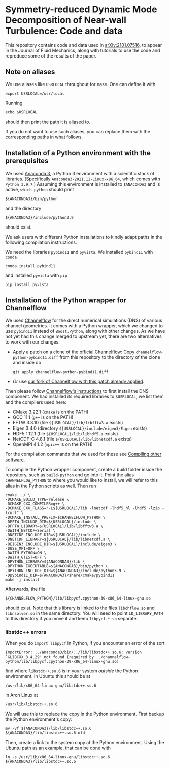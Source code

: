 # Symmetry-reduced Dynamic Mode Decomposition of Near-wall Turbulence: Code and data
This repository contains code and data used in 
[arXiv:2101.07516](https://arxiv.org/abs/2101.07516), to appear in the 
Journal of Fluid Mechanics, along with tutorials to use the code and reproduce 
some of the results of the paper.

## Note on aliases
We use aliases like `USRLOCAL` throughout for ease. One can define it with
```
export USRLOCAL=/usr/local
```
Running
```
echo $USRLOCAL
```
should then print the path it is aliased to.

If you do not want to use such aliases, you can replace them with the 
corresponding paths in what follows.

## Installation of a Python environment with the prerequisites
We used
[Anaconda 3](https://www.anaconda.com/products/individual),
a Python 3 environment with a scientific stack of libraries.
(Specifically `Anaconda3-2021.11-Linux-x86_64`, which comes with `Python 3.9.7`.)
Assuming this environment is installed to `$ANACONDA3` and is active, 
`which python` should print
```
${ANACONDA3}/bin/python
```
and the directory
```
${ANACONDA3}/include/python3.9
```
should exist. 

We ask users with different Python installations to kindly adapt paths
in the following compilation instructions.

We need the libraries `pybind11` and `pyvista`.
We installed `pybind11` with `conda`
```
conda install pybind11
```
and installed `pyvista` with `pip`
```
pip install pyvista
```

## Installation of the Python wrapper for Channelflow
We used [Channelflow](https://github.com/epfl-ecps/channelflow) for the
direct numerical simulations (DNS) of various channel geometries.
It comes with a Python wrapper, which we changed to use `pybind11`
instead of `Boost.Python`, along with other changes.
As we have not yet had this change merged to upstream yet, there are two
alternatives to work with our changes:

- Apply a patch on a clone of the [official Channelflow](https://github.com/epfl-ecps/channelflow): Copy 
  `channelflow-python-pybind11.diff` from this repository to the directory of the
  clone and inside do
  ```
  git apply channelflow-python-pybind11.diff
  ```
- *Or* use 
  [our fork of Channelflow with this patch already applied](https://github.com/gokhanyalniz/channelflow).

Then please follow [Channelflow's instructions](https://github.com/epfl-ecps/channelflow/blob/master/INSTALL.md) to first install the DNS component.
We had installed its required libraries to `$USRLOCAL`, we list them and
the compilers used here:
- CMake 3.22.1 (`cmake` is on the PATH)
- GCC 11.1 (`g++` is on the PATH)
- FFTW 3.3.10 (file `${USRLOCAL}/lib/libfftw3.a` exists)
- Eigen 3.4.0 (directory `${USRLOCAL}/include/eigen3/Eigen` exists)
- HDF5 1.12.1 (file `${USRLOCAL}/lib/libhdf5.a` exists)
- NetCDF-C 4.8.1 (file `${USRLOCAL}/lib/libnetcdf.a` exists)
- OpenMPI 4.1.2 (`mpic++` is on the PATH)

For the compilation commands that we used for these see [Compiling other software](compiling_other_software.md).

To compile the Python wrapper component, create a build folder inside the repository, such as `build-python` and go into it.
Point the alias `CHANNELFLOW_PYTHON` to where you would like to install, we 
will refer to this alias in the Python scripts as well.
Then run
```
cmake ../ \
-DCMAKE_BUILD_TYPE=release \
-DCMAKE_CXX_COMPILER=g++ \
-DCMAKE_CXX_FLAGS="-L${USRLOCAL}/lib -lnetcdf -lhdf5_hl -lhdf5 -lzip -lcurl" \
-DCMAKE_INSTALL_PREFIX=$CHANNELFLOW_PYTHON \
-DFFTW_INCLUDE_DIR=${USRLOCAL}/include \
-DFFTW_LIBRARY=${USRLOCAL}/lib/libfftw3.a \
-DWITH_NETCDF=Serial \
-DNETCDF_INCLUDE_DIR=${USRLOCAL}/include \
-DNETCDF_LIBRARY=${USRLOCAL}/lib/libnetcdf.a \
-DEIGEN3_INCLUDE_DIR=${USRLOCAL}/include/eigen3 \
-DUSE_MPI=OFF \
-DWITH_PYTHON=ON \
-DWITH_GTEST=OFF \
-DPYTHON_LIBRARY=${ANACONDA3}/lib \
-DPYTHON_EXECUTABLE=${ANACONDA3}/bin/python \
-DPYTHON_INCLUDE_DIR=${ANACONDA3}/include/python3.9 \
-Dpybind11_DIR=${ANACONDA3}/share/cmake/pybind11
make -j install
```
Afterwards, the file
```
${CHANNELFLOW_PYTHON}/lib/libpycf.cpython-39-x86_64-linux-gnu.so
```
should exist.
Note that this library is linked to the files 
`libchflow.so` and `libnsolver.so` in the same directory.
You will need to point `LD_LIBRARY_PATH` to this directory if 
you move it and keep `libpycf-*.so` separate.

### libstdc++ errors
When you do `import libpycf` in Python, if you encounter an error of the sort
```
ImportError: ../anaconda3/bin/../lib/libstdc++.so.6: version `GLIBCXX_3.4.29' not found (required by ../channelflow-python/lib/libpycf.cpython-39-x86_64-linux-gnu.so)
```
find where `libstdc++.so.6` is in your system _outside_ the Python environment.
In Ubuntu this should be at
```
/usr/lib/x86_64-linux-gnu/libstdc++.so.6
```
in Arch Linux at
```
/usr/lib/libstdc++.so.6
```
We will use this to replace the copy in the Python environment.
First backup the Python environment's copy:
```
mv -vf ${ANACONDA3}/lib/libstdc++.so.6 ${ANACONDA3}/lib/libstdc++.so.6.old
```
Then, create a link to the system copy at the Python environment.
Using the Ubuntu path as an example, that can be done with
```
ln -s /usr/lib/x86_64-linux-gnu/libstdc++.so.6 ${ANACONDA3}/lib/libstdc++.so.6
```